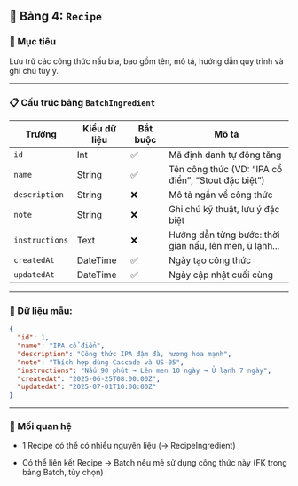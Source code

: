 ## 📘 Bảng 4: `Recipe`

###  🎯 Mục tiêu
Lưu trữ các công thức nấu bia, bao gồm tên, mô tả, hướng dẫn quy trình và ghi chú tùy ý.

___
### 📋 Cấu trúc bảng `BatchIngredient`
| Trường         | Kiểu dữ liệu | Bắt buộc | Mô tả                                                  |
| -------------- | ------------ | -------- | ------------------------------------------------------ |
| `id`           | Int          | ✅        | Mã định danh tự động tăng                              |
| `name`         | String       | ✅        | Tên công thức (VD: “IPA cổ điển”, “Stout đặc biệt”)    |
| `description`  | String       | ❌        | Mô tả ngắn về công thức                                |
| `note`         | String       | ❌        | Ghi chú kỹ thuật, lưu ý đặc biệt                       |
| `instructions` | Text         | ❌        | Hướng dẫn từng bước: thời gian nấu, lên men, ủ lạnh... |
| `createdAt`    | DateTime     | ✅        | Ngày tạo công thức                                     |
| `updatedAt`    | DateTime     | ✅        | Ngày cập nhật cuối cùng                                |


___

### 🧪 Dữ liệu mẫu:
```json
{
  "id": 1,
  "name": "IPA cổ điển",
  "description": "Công thức IPA đậm đà, hương hoa mạnh",
  "note": "Thích hợp dùng Cascade và US-05",
  "instructions": "Nấu 90 phút → Lên men 10 ngày → Ủ lạnh 7 ngày",
  "createdAt": "2025-06-25T08:00:00Z",
  "updatedAt": "2025-07-01T10:00:00Z"
}

```
___

### 🔁 Mối quan hệ
- 1 Recipe có thể có nhiều nguyên liệu (→ RecipeIngredient)

- Có thể liên kết Recipe → Batch nếu mẻ sử dụng công thức này (FK trong bảng Batch, tùy chọn)
